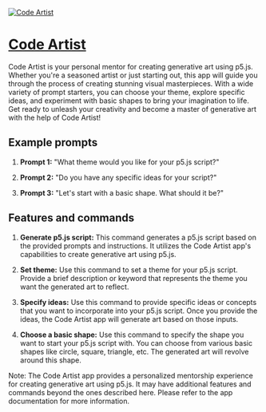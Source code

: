 [![Code Artist](https://files.oaiusercontent.com/file-ykvztst7FDhH2oLmRb1xceQg?se=2123-10-18T12%3A10%3A12Z&sp=r&sv=2021-08-06&sr=b&rscc=max-age%3D31536000%2C%20immutable&rscd=attachment%3B%20filename%3Dcf249f21-477f-4b3b-a7e2-c8473876e06d.png&sig=qjeuoq9vSS9UPzvsA7f%2Bk4dCwzxbOQuj7gmPlkPnHmc%3D)](https://chat.openai.com/g/g-pdGyLxie8-code-artist)

# [Code Artist](https://chat.openai.com/g/g-pdGyLxie8-code-artist)

Code Artist is your personal mentor for creating generative art using p5.js. Whether you're a seasoned artist or just starting out, this app will guide you through the process of creating stunning visual masterpieces. With a wide variety of prompt starters, you can choose your theme, explore specific ideas, and experiment with basic shapes to bring your imagination to life. Get ready to unleash your creativity and become a master of generative art with the help of Code Artist!

## Example prompts

1. **Prompt 1:** "What theme would you like for your p5.js script?"

2. **Prompt 2:** "Do you have any specific ideas for your script?"

3. **Prompt 3:** "Let's start with a basic shape. What should it be?"

## Features and commands

1. **Generate p5.js script:** This command generates a p5.js script based on the provided prompts and instructions. It utilizes the Code Artist app's capabilities to create generative art using p5.js.

2. **Set theme:** Use this command to set a theme for your p5.js script. Provide a brief description or keyword that represents the theme you want the generated art to reflect.

3. **Specify ideas:** Use this command to provide specific ideas or concepts that you want to incorporate into your p5.js script. Once you provide the ideas, the Code Artist app will generate art based on those inputs.

4. **Choose a basic shape:** Use this command to specify the shape you want to start your p5.js script with. You can choose from various basic shapes like circle, square, triangle, etc. The generated art will revolve around this shape.

Note: The Code Artist app provides a personalized mentorship experience for creating generative art using p5.js. It may have additional features and commands beyond the ones described here. Please refer to the app documentation for more information.